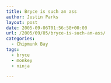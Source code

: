 ```yaml
---
title: Bryce is such an ass
author: Justin Parks
layout: post
date: 2005-09-06T01:56:58+00:00
url: /2005/09/05/bryce-is-such-an-ass/
categories:
  - Chipmunk Bay
tags:
  - bryce
  - monkey
  - ninja

---
```

